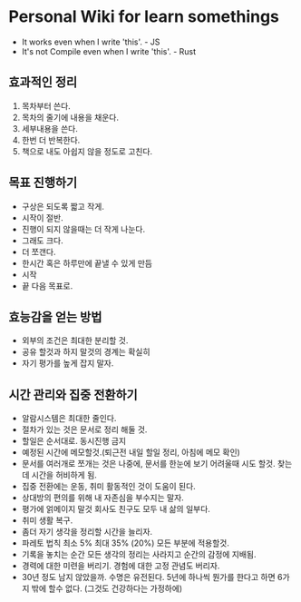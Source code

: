 # Personal Wiki for learn somethings

- It works even when I write 'this'. - JS
- It's not Compile even when I write 'this'. - Rust

## 효과적인 정리

1. 목차부터 쓴다.
2. 목차의 줄기에 내용을 채운다.
3. 세부내용을 쓴다.
4. 한번 더 반복한다.
5. 책으로 내도 아쉽지 않을 정도로 고친다.

## 목표 진행하기

- 구상은 되도록 짧고 작게.
- 시작이 절반.
- 진행이 되지 않을때는 더 작게 나눈다.
- 그래도 크다.
- 더 쪼갠다.
- 한시간 혹은 하루만에 끝낼 수 있게 만듬
- 시작
- 끝 다음 목표로.

## 효능감을 얻는 방법

- 외부의 조건은 최대한 분리할 것.
- 공유 할것과 하지 말것의 경계는 확실히
- 자기 평가를 높게 잡지 말자.

## 시간 관리와 집중 전환하기

- 알람시스템은 최대한 줄인다.
- 절차가 있는 것은 문서로 정리 해둘 것.
- 할일은 순서대로. 동시진행 금지
- 예정된 시간에 메모할것.(퇴근전 내일 할일 정리, 아침에 메모 확인)
- 문서를 여러개로 쪼개는 것은 나중에, 문서를 한눈에 보기 어려울때 시도 할것. 찾는데 시간을 허비하게 됨.
- 집중 전환에는 운동, 취미 활동적인 것이 도움이 된다.
- 상대방의 편의를 위해 내 자존심을 부수지는 말자.
- 평가에 얽메이지 말것 회사도 친구도 모두 내 삶의 일부다.
- 취미 생활 복구.
- 좀더 자기 생각을 정리할 시간을 늘리자.
- 파레토 법칙 최소 5% 최대 35% (20%) 모든 부분에 적용할것.
- 기록을 놓치는 순간 모든 생각의 정리는 사라지고 순간의 감정에 지배됨.
- 경력에 대한 미련을 버리기. 경험에 대한 고정 관념도 버리자. 
- 30년 정도 남지 않았을까. 수명은 유전된다. 5년에 하나씩 뭔가를 한다고 하면 6가지 밖에 할수 없다. (그것도 건강하다는 가정하에)
